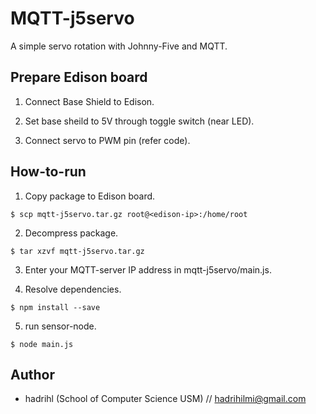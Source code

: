 MQTT-j5servo
============
A simple servo rotation with Johnny-Five and MQTT. 

Prepare Edison board
--------------------
1. Connect Base Shield to Edison. 

2. Set base sheild to 5V through toggle switch (near LED).

3. Connect servo to PWM pin (refer code). 

How-to-run
----------
1. Copy package to Edison board. 
```
$ scp mqtt-j5servo.tar.gz root@<edison-ip>:/home/root
```

2. Decompress package.
```
$ tar xzvf mqtt-j5servo.tar.gz
```

3. Enter your MQTT-server IP address in mqtt-j5servo/main.js.

4. Resolve dependencies.
```
$ npm install --save
```

5. run sensor-node.
```
$ node main.js
```

Author
------
* hadrihl (School of Computer Science USM) // hadrihilmi@gmail.com